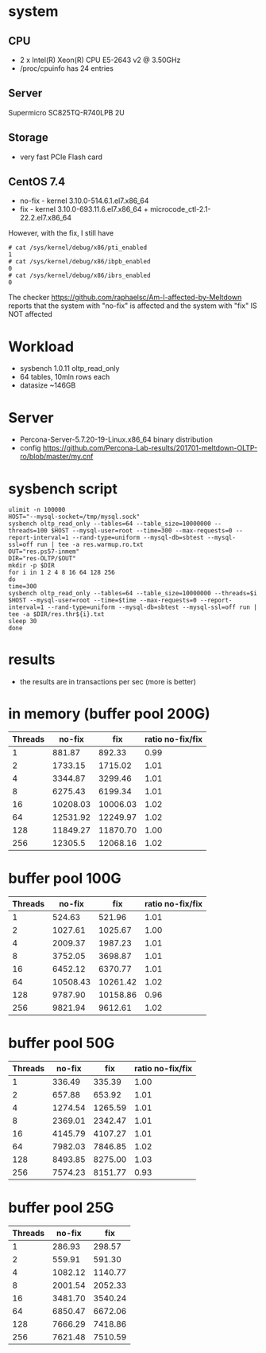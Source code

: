 # system

## CPU
* 2 x Intel(R) Xeon(R) CPU E5-2643 v2 @ 3.50GHz
* /proc/cpuinfo has 24 entries

## Server
Supermicro SC825TQ-R740LPB 2U

## Storage
* very fast PCIe Flash card

## CentOS 7.4
* no-fix - kernel 3.10.0-514.6.1.el7.x86_64
* fix - kernel 3.10.0-693.11.6.el7.x86_64 + microcode_ctl-2.1-22.2.el7.x86_64

However, with the fix, I still have
```
# cat /sys/kernel/debug/x86/pti_enabled
1
# cat /sys/kernel/debug/x86/ibpb_enabled
0
# cat /sys/kernel/debug/x86/ibrs_enabled
0
```
The checker https://github.com/raphaelsc/Am-I-affected-by-Meltdown
reports that the system with "no-fix" is affected and the system with "fix" IS NOT affected

# Workload
* sysbench 1.0.11 oltp_read_only
* 64 tables, 10mln rows each
* datasize ~146GB

# Server
* Percona-Server-5.7.20-19-Linux.x86_64 binary distribution
* config https://github.com/Percona-Lab-results/201701-meltdown-OLTP-ro/blob/master/my.cnf

# sysbench script
```
ulimit -n 100000
HOST="--mysql-socket=/tmp/mysql.sock"
sysbench oltp_read_only --tables=64 --table_size=10000000 --threads=100 $HOST --mysql-user=root --time=300 --max-requests=0 --report-interval=1 --rand-type=uniform --mysql-db=sbtest --mysql-ssl=off run | tee -a res.warmup.ro.txt
OUT="res.ps57-inmem"
DIR="res-OLTP/$OUT"
mkdir -p $DIR
for i in 1 2 4 8 16 64 128 256
do
time=300
sysbench oltp_read_only --tables=64 --table_size=10000000 --threads=$i $HOST --mysql-user=root --time=$time --max-requests=0 --report-interval=1 --rand-type=uniform --mysql-db=sbtest --mysql-ssl=off run | tee -a $DIR/res.thr${i}.txt
sleep 30
done
```


# results
* the results are in transactions per sec (more is better)

# in memory (buffer pool 200G)

| Threads | no-fix | fix | ratio no-fix/fix
|---------|--------|-----|----------------
|  1   | 881.87     | 892.33   | 0.99 
|  2   | 1733.15    | 1715.02  | 1.01 
|  4   | 3344.87    | 3299.46  | 1.01 
|  8   | 6275.43    | 6199.34  | 1.01 
|  16  | 10208.03   | 10006.03 | 1.02 
|  64  | 12531.92   | 12249.97 | 1.02 
|  128 | 11849.27   | 11870.70 | 1.00 
|  256 | 12305.5    | 12068.16 | 1.02 


# buffer pool 100G

 Threads | no-fix | fix | ratio no-fix/fix
---------|--------|-----|----------------
  1   | 524.63   | 521.96   | 1.01
  2   | 1027.61  | 1025.67  | 1.00
  4   | 2009.37  | 1987.23  | 1.01
  8   | 3752.05  | 3698.87  | 1.01
  16  | 6452.12  | 6370.77  | 1.01
  64  | 10508.43 | 10261.42 | 1.02
  128 | 9787.90  | 10158.86 | 0.96
  256 | 9821.94  | 9612.61  | 1.02


# buffer pool 50G

 Threads | no-fix | fix | ratio no-fix/fix
---------|--------|-----|----------------
  1   | 336.49  | 335.39  | 1.00   
  2   | 657.88  | 653.92  | 1.01   
  4   | 1274.54 | 1265.59 | 1.01    
  8   | 2369.01 | 2342.47 | 1.01    
  16  | 4145.79 | 4107.27 | 1.01    
  64  | 7982.03 | 7846.85 | 1.02    
  128 | 8493.85 | 8275.00 | 1.03    
  256 | 7574.23 | 8151.77 | 0.93    
  
# buffer pool 25G

Threads | no-fix | fix 
---------|--------|-----
  1   | 286.93  | 298.57
  2   | 559.91  | 591.30
  4   | 1082.12 | 1140.77
  8   | 2001.54 | 2052.33
  16  | 3481.70 | 3540.24
  64  | 6850.47 | 6672.06
  128 | 7666.29 | 7418.86
  256 | 7621.48 | 7510.59

